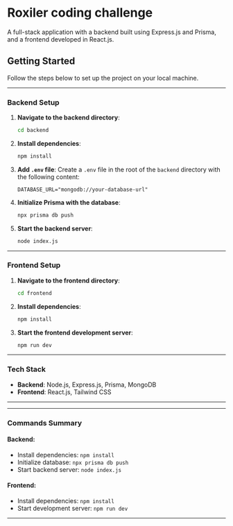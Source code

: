 # Roxiler coding challenge

A full-stack application with a backend built using Express.js and Prisma, and a frontend developed in React.js.

## **Getting Started**

Follow the steps below to set up the project on your local machine.

---

### **Backend Setup**

1. **Navigate to the backend directory**:
    ```bash
    cd backend
    ```

2. **Install dependencies**:
    ```bash
    npm install
    ```

3. **Add `.env` file**:
    Create a `.env` file in the root of the `backend` directory with the following content:
    ```env
    DATABASE_URL="mongodb://your-database-url"
    ```

4. **Initialize Prisma with the database**:
    ```bash
    npx prisma db push
    ```

5. **Start the backend server**:
    ```bash
    node index.js
    ```

---

### **Frontend Setup**

1. **Navigate to the frontend directory**:
    ```bash
    cd frontend
    ```

2. **Install dependencies**:
    ```bash
    npm install
    ```

3. **Start the frontend development server**:
    ```bash
    npm run dev
    ```

---

### **Tech Stack**

- **Backend**: Node.js, Express.js, Prisma, MongoDB
- **Frontend**: React.js, Tailwind CSS

---

---

### **Commands Summary**

#### **Backend**:
- Install dependencies: `npm install`
- Initialize database: `npx prisma db push`
- Start backend server: `node index.js`

#### **Frontend**:
- Install dependencies: `npm install`
- Start development server: `npm run dev`

---
